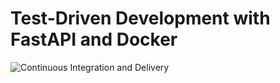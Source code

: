 # Test-Driven Development with FastAPI and Docker

![Continuous Integration and Delivery](https://github.com/rudwill/tdd-fastapi-docker/workflows/Continuous%20Integration%20and%20Delivery/badge.svg?branch=master)
